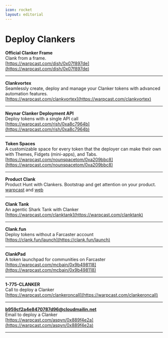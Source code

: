 ```yaml
---
icon: rocket
layout: editorial
---
```


# Deploy Clankers

**Official Clanker Frame**\
Clank from a frame.\
[https://warpcast.com/dish/0x07f897de](https://warpcast.com/dish/0x07f897de)

***

**Clankvortex**\
Seamlessly create, deploy and manage your Clanker tokens with advanced automation features.\
[https://warpcast.com/clankvortex](https://warpcast.com/clankvortex)

***

**Neynar Clanker Deployment API**\
Deploy tokens with a single API call\
[https://warpcast.com/rish/0xa8c7964b](https://warpcast.com/rish/0xa8c7964b)

***

**Token Spaces**\
A customizable space for every token that the deployer can make their own with Themes, Fidgets (mini-apps), and Tabs.\
[https://warpcast.com/nounspacetom/0xa209bbc8](https://warpcast.com/nounspacetom/0xa209bbc8)

***

**Product Clank**\
Product Hunt with Clankers. Bootstrap and get attention on your product.\
[warpcast](https://warpcast.com/productclank) and [web](https://www.productclank.com/)

***

**Clank Tank**\
An agentic Shark Tank with Clanker\
[https://warpcast.com/clanktank](https://warpcast.com/clanktank)

***

**Clank.fun**\
Deploy tokens without a Farcaster account\
[https://clank.fun/launch](https://clank.fun/launch)

***

**ClankPad**\
A token launchpad for communities on Farcaster\
[https://warpcast.com/mcbain/0x9b498118](https://warpcast.com/mcbain/0x9b498118)

***

**1-775-CLANKER**\
Call to deploy a Clanker\
[https://warpcast.com/clankeroncall](https://warpcast.com/clankeroncall)

***

**b959cf2a4e8470787d96@cloudmailin.net**\
Email to deploy a Clanker\
[https://warpcast.com/aspyn/0x889f4e2a](https://warpcast.com/aspyn/0x889f4e2a)

***